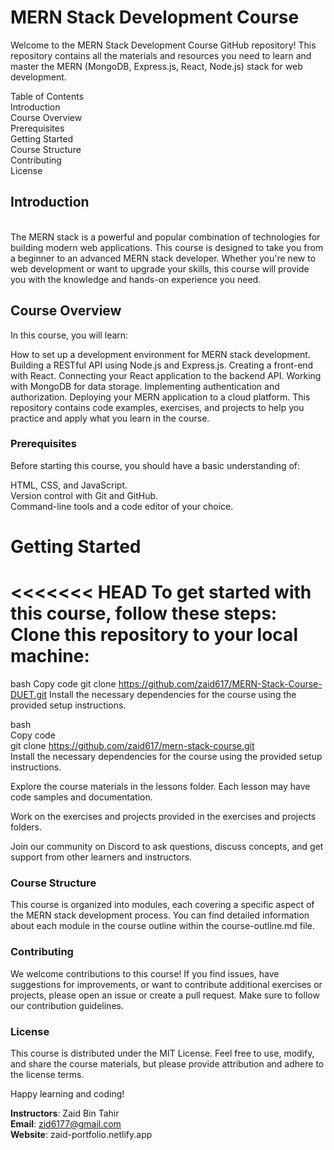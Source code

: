 <h1>MERN Stack Development Course</h1>

Welcome to the MERN Stack Development Course GitHub repository! This repository contains all the materials and resources you need to learn and master the MERN (MongoDB, Express.js, React, Node.js) stack for web development.

Table of Contents<br>
Introduction<br>
Course Overview<br>
Prerequisites<br>
Getting Started<br>
Course Structure<br>
Contributing<br>
License<br>

<h2>Introduction</h2>
<br>
The MERN stack is a powerful and popular combination of technologies for building modern web applications. This course is designed to take you from a beginner to an advanced MERN stack developer. Whether you're new to web development or want to upgrade your skills, this course will provide you with the knowledge and hands-on experience you need.
<br>

<h2>Course Overview</h2>
In this course, you will learn:

How to set up a development environment for MERN stack development.
Building a RESTful API using Node.js and Express.js.
Creating a front-end with React.
Connecting your React application to the backend API.
Working with MongoDB for data storage.
Implementing authentication and authorization.
Deploying your MERN application to a cloud platform.
This repository contains code examples, exercises, and projects to help you practice and apply what you learn in the course.

<h3>Prerequisites</h3>

Before starting this course, you should have a basic understanding of:

HTML, CSS, and JavaScript.<br>
Version control with Git and GitHub.<br>
Command-line tools and a code editor of your choice.<br>

<h1>Getting Started</h1>

<<<<<<< HEAD
To get started with this course, follow these steps:<br>
Clone this repository to your local machine:<br>
=======
bash
Copy code
git clone https://github.com/zaid617/MERN-Stack-Course-DUET.git
Install the necessary dependencies for the course using the provided setup instructions.
>>>>>>> 

bash<br>
Copy code<br>
git clone https://github.com/zaid617/mern-stack-course.git<br>
Install the necessary dependencies for the course using the provided setup instructions.<br>

Explore the course materials in the lessons folder. Each lesson may have code samples and documentation.<br>

Work on the exercises and projects provided in the exercises and projects folders.<br>

Join our community on Discord to ask questions, discuss concepts, and get support from other learners and instructors.<br>

<h3>Course Structure</h3>
This course is organized into modules, each covering a specific aspect of the MERN stack development process. You can find detailed information about each module in the course outline within the course-outline.md file.

<h3>Contributing</h3>
We welcome contributions to this course! If you find issues, have suggestions for improvements, or want to contribute additional exercises or projects, please open an issue or create a pull request. Make sure to follow our contribution guidelines.

<h3>License</h3>
This course is distributed under the MIT License. Feel free to use, modify, and share the course materials, but please provide attribution and adhere to the license terms.

Happy learning and coding!

<b>Instructors</b>: Zaid Bin Tahir<br>
<b>Email</b>: zid6177@gmail.com<br>
<b>Website</b>: zaid-portfolio.netlify.app
